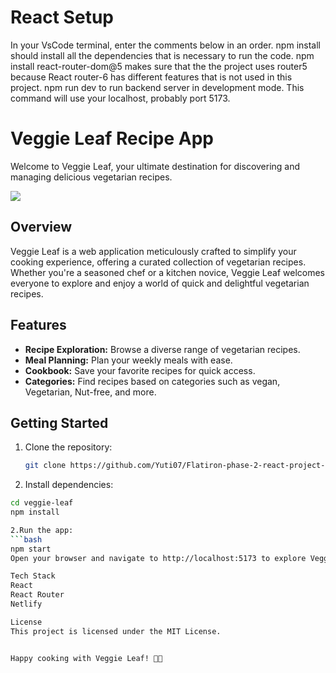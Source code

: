 # React Setup
In your VsCode terminal, enter the comments below in an order. npm install should install all the dependencies that is necessary to run the code. npm install react-router-dom@5 makes sure that the the project uses router5 because React router-6 has different features that is not used in this project. npm run dev to run backend server in development mode. This command will use your localhost, probably port 5173.



# Veggie Leaf Recipe App

Welcome to Veggie Leaf, your ultimate destination for discovering and managing delicious vegetarian recipes.

![](![public/VeggieLeaf.png])

## Overview

Veggie Leaf is a web application meticulously crafted to simplify your cooking experience, offering a curated collection of vegetarian recipes. Whether you're a seasoned chef or a kitchen novice, Veggie Leaf welcomes everyone to explore and enjoy a world of quick and delightful vegetarian recipes.

## Features

- **Recipe Exploration:** Browse a diverse range of vegetarian recipes.
- **Meal Planning:** Plan your weekly meals with ease.
- **Cookbook:** Save your favorite recipes for quick access.
- **Categories:** Find recipes based on categories such as vegan, Vegetarian, Nut-free, and more.

## Getting Started

1. Clone the repository:

   ```bash
   git clone https://github.com/Yuti07/Flatiron-phase-2-react-project-frontend/tree/main

  1. Install dependencies:
  ```bash
  cd veggie-leaf
  npm install

2.Run the app:
  ```bash
  npm start
  Open your browser and navigate to http://localhost:5173 to explore Veggie Leaf.

 Tech Stack
React
React Router
Netlify

License
This project is licensed under the MIT License.


Happy cooking with Veggie Leaf! 🌱🍅